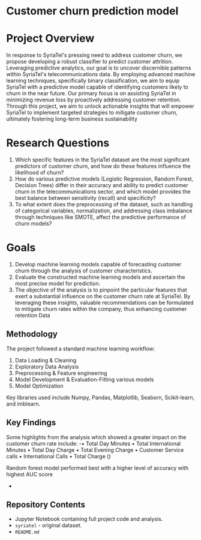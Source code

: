 # Customer churn prediction model

# Project Overview
In response to SyriaTel's pressing need to address customer churn, we propose developing a robust classifier to predict customer attrition. Leveraging predictive analytics, our goal is to
uncover discernible patterns within SyriaTel's telecommunications data. By employing advanced machine learning techniques, specifically binary classification, we aim to equip SyriaTel
with a predictive model capable of identifying customers likely to churn in the near future. Our primary focus is on assisting SyriaTel in minimizing revenue loss by proactively addressing
customer retention. Through this project, we aim to unlock actionable insights that will empower SyriaTel to implement targeted strategies to mitigate customer churn, ultimately fostering
long-term business sustainability

# Research Questions
1. Which specific features in the SyriaTel dataset are the most significant predictors of customer churn, and how do these features influence the likelihood of churn?
2. How do various predictive models (Logistic Regression, Random Forest, Decision Trees) differ in their accuracy and ability to predict customer churn in the telecommunications
sector, and which model provides the best balance between sensitivity (recall) and specificity?
3. To what extent does the preprocessing of the dataset, such as handling of categorical variables, normalization, and addressing class imbalance through techniques like SMOTE,
affect the predictive performance of churn models?
# Goals
1. Develop machine learning models capable of forecasting customer churn through the analysis of customer characteristics.
2. Evaluate the constructed machine learning models and ascertain the most precise model for prediction.
3. The objective of the analysis is to pinpoint the particular features that exert a substantial influence on the customer churn rate at SyriaTel. By leveraging these insights, valuable
recommendations can be formulated to mitigate churn rates within the company, thus enhancing customer retention
Data

## Methodology
The project followed a standard machine learning workflow:
1. Data Loading & Cleaning
2. Exploratory Data Analysis
3. Preprocessing & Feature engineering
4. Model Development & Evaluation-Fitting various models
5. Model Optimization

Key libraries used include Numpy, Pandas, Matplotlib, Seaborn, Scikit-learn, and imblearn.

## Key Findings
Some highlights from the analysis which showed a greater impact on the customer churn rate include:
-• Total Day Minutes
• Total International Minutes
• Total Day Charge
• Total Evening Charge
• Customer Service calls
• International Calls
• Total Charge ()

Random forest model performed best with a higher level of accuracy with highest AUC score

- 

## Repository Contents
- Jupyter Notebook containing full project code and analysis.
- `syriatel` - original dataset.
- `README.md`

